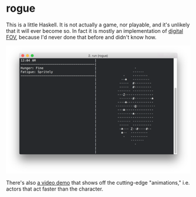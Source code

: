 # rogue

This is a little Haskell. It is not actually a game, nor playable, and it's unlikely that it will ever become so. In fact it is mostly an implementation of [digital FOV](http://www.roguebasin.com/index.php?title=Digital_field_of_view), because I'd never done that before and didn't know how.

![](./screenshot.png)

There's also [a video demo](./demo.mov) that shows off the cutting-edge "animations," i.e. actors that act faster than the character.
